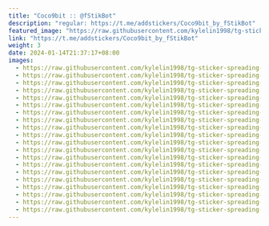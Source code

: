 ```yaml
---
title: "Coco9bit :: @fStikBot"
description: "regular: https://t.me/addstickers/Coco9bit_by_fStikBot"
featured_image: "https://raw.githubusercontent.com/kylelin1998/tg-sticker-spreading-worldwide-images/main/img/e39621a2-eb4d-4271-bbd0-6f1c7f770fd4.jpg"
link: "https://t.me/addstickers/Coco9bit_by_fStikBot"
weight: 3
date: 2024-01-14T21:37:17+08:00
images:
  - https://raw.githubusercontent.com/kylelin1998/tg-sticker-spreading-worldwide-images/main/img/e39621a2-eb4d-4271-bbd0-6f1c7f770fd4.jpg
  - https://raw.githubusercontent.com/kylelin1998/tg-sticker-spreading-worldwide-images/main/img/862f63db-1f28-4afb-a84a-3781ea05adfd.jpg
  - https://raw.githubusercontent.com/kylelin1998/tg-sticker-spreading-worldwide-images/main/img/1b83d299-ef50-411c-85cb-bd88bc204085.jpg
  - https://raw.githubusercontent.com/kylelin1998/tg-sticker-spreading-worldwide-images/main/img/eaca9b13-4c9c-43db-bc2e-ae5ab13ffc58.jpg
  - https://raw.githubusercontent.com/kylelin1998/tg-sticker-spreading-worldwide-images/main/img/2543d876-9efe-40d4-99e9-cd32a6a5e06f.jpg
  - https://raw.githubusercontent.com/kylelin1998/tg-sticker-spreading-worldwide-images/main/img/57e6f9ec-46f7-4257-8d2c-9196e9d1b512.jpg
  - https://raw.githubusercontent.com/kylelin1998/tg-sticker-spreading-worldwide-images/main/img/afdcb095-9630-402b-85cb-2b03c728f789.jpg
  - https://raw.githubusercontent.com/kylelin1998/tg-sticker-spreading-worldwide-images/main/img/a5767751-b331-4066-966f-9ce311a60312.jpg
  - https://raw.githubusercontent.com/kylelin1998/tg-sticker-spreading-worldwide-images/main/img/3f68fb96-8896-4f21-9ee9-9c39ee762f29.jpg
  - https://raw.githubusercontent.com/kylelin1998/tg-sticker-spreading-worldwide-images/main/img/776055da-2bc0-4742-8dd3-2ba63363e2ae.jpg
  - https://raw.githubusercontent.com/kylelin1998/tg-sticker-spreading-worldwide-images/main/img/7e9316d1-70b6-4b69-a946-b7888ce54c7c.jpg
  - https://raw.githubusercontent.com/kylelin1998/tg-sticker-spreading-worldwide-images/main/img/bf339f6b-2db4-48a9-9e75-a3d1cbd3be59.jpg
  - https://raw.githubusercontent.com/kylelin1998/tg-sticker-spreading-worldwide-images/main/img/00ce1906-5aee-40e7-b5a2-0f759c5e565b.jpg
  - https://raw.githubusercontent.com/kylelin1998/tg-sticker-spreading-worldwide-images/main/img/e797bfed-5f28-42fd-bf54-418503490803.jpg
  - https://raw.githubusercontent.com/kylelin1998/tg-sticker-spreading-worldwide-images/main/img/8bd99d99-29c6-4d02-8402-29cc4d379059.jpg
  - https://raw.githubusercontent.com/kylelin1998/tg-sticker-spreading-worldwide-images/main/img/4a43d84e-3278-4ba9-accb-97ae7c7500cd.jpg
  - https://raw.githubusercontent.com/kylelin1998/tg-sticker-spreading-worldwide-images/main/img/581dadf3-7ec8-4820-89bb-cd147683aea0.jpg
  - https://raw.githubusercontent.com/kylelin1998/tg-sticker-spreading-worldwide-images/main/img/28bcb9a5-6320-4a13-a10d-d0b4e12740f1.jpg
  - https://raw.githubusercontent.com/kylelin1998/tg-sticker-spreading-worldwide-images/main/img/aba51bcb-89a4-4654-9a34-717b4f73807f.jpg
  - https://raw.githubusercontent.com/kylelin1998/tg-sticker-spreading-worldwide-images/main/img/b66f81a9-2495-4350-a59d-46b5d48e8c78.jpg
---
```

